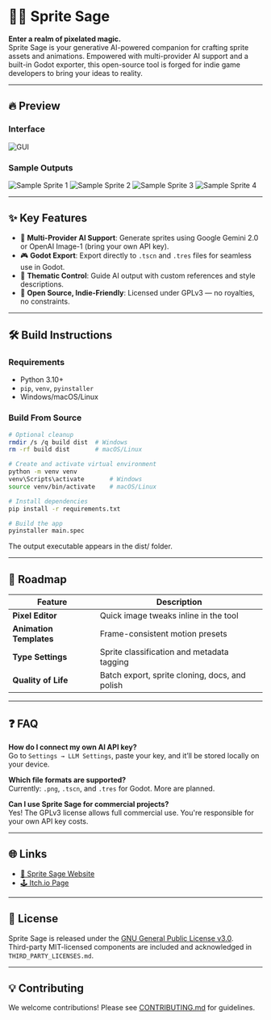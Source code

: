 # 🧙‍♂️ Sprite Sage

**Enter a realm of pixelated magic.**  
Sprite Sage is your generative AI-powered companion for crafting sprite assets and animations. Empowered with multi-provider AI support and a built-in Godot exporter, this open-source tool is forged for indie game developers to bring your ideas to reality.

---

## 🔥 Preview

### Interface
![GUI](images/gui.png)  

### Sample Outputs  
![Sample Sprite 1](images/MossboundTreant.webp)
![Sample Sprite 2](images/SproutlingFox.webp)
![Sample Sprite 3](images/NightshadeCourier.webp)
![Sample Sprite 4](images/StarweaverAdept.webp)

---

## ✨ Key Features

- 🧠 **Multi-Provider AI Support**: Generate sprites using Google Gemini 2.0 or OpenAI Image-1 (bring your own API key).
- 🎮 **Godot Export**: Export directly to `.tscn` and `.tres` files for seamless use in Godot.
- 🌟 **Thematic Control**: Guide AI output with custom references and style descriptions.
- 🧩 **Open Source, Indie-Friendly**: Licensed under GPLv3 — no royalties, no constraints.

---

## 🛠️ Build Instructions

### Requirements

- Python 3.10+
- `pip`, `venv`, `pyinstaller`
- Windows/macOS/Linux

### Build From Source

```bash
# Optional cleanup
rmdir /s /q build dist  # Windows
rm -rf build dist       # macOS/Linux

# Create and activate virtual environment
python -m venv venv
venv\Scripts\activate       # Windows
source venv/bin/activate    # macOS/Linux

# Install dependencies
pip install -r requirements.txt

# Build the app
pyinstaller main.spec
```

The output executable appears in the dist/ folder.

---

## 🚧 Roadmap

| Feature             | Description                                        |
|---------------------|----------------------------------------------------|
| **Pixel Editor**     | Quick image tweaks inline in the tool             |
| **Animation Templates** | Frame-consistent motion presets              |
| **Type Settings**    | Sprite classification and metadata tagging        |
| **Quality of Life**  | Batch export, sprite cloning, docs, and polish    |

---

## ❓ FAQ

**How do I connect my own AI API key?**  
Go to `Settings → LLM Settings`, paste your key, and it’ll be stored locally on your device.

**Which file formats are supported?**  
Currently: `.png`, `.tscn`, and `.tres` for Godot. More are planned.

**Can I use Sprite Sage for commercial projects?**  
Yes! The GPLv3 license allows full commercial use. You're responsible for your own API key costs.

---

## 🌐 Links

- [🌿 Sprite Sage Website](https://www.keystoneintelligence.ai/spritesage)
- [🕹️ Itch.io Page](https://itch.io)

---

## 📜 License

Sprite Sage is released under the [GNU General Public License v3.0](LICENSE).  
Third-party MIT-licensed components are included and acknowledged in `THIRD_PARTY_LICENSES.md`.

---

## 💡 Contributing

We welcome contributions! Please see [CONTRIBUTING.md](CONTRIBUTING.md) for guidelines.
